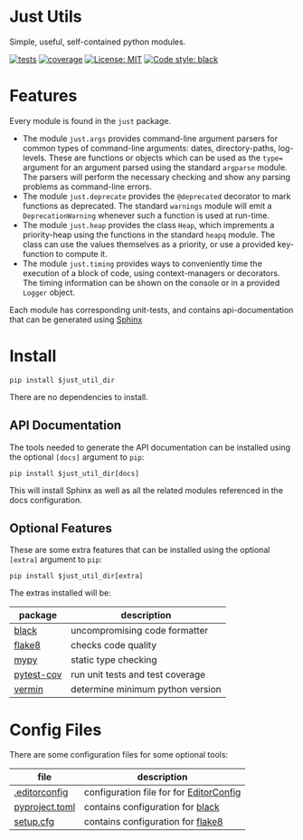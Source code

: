 Just Utils
==========

Simple, useful, self-contained python modules.

[![tests](https://github.com/perplx/just-utils/actions/workflows/tests.yml/badge.svg?event=push)](https://github.com/perplx/just-utils/actions/workflows/tests.yml)
[![coverage](https://img.shields.io/endpoint?url=https://gist.githubusercontent.com/perplx/37049f20166246459e2d38ee8ddf2afe/raw/just-utils_master.json)](https://github.com/perplx/just-utils/actions/workflows/tests.yml)
[![License: MIT](https://img.shields.io/badge/license-MIT-blue.svg)](https://opensource.org/licenses/MIT)
[![Code style: black](https://img.shields.io/badge/code%20style-black-000000.svg)](https://github.com/psf/black)

Features
========

Every module is found in the `just` package.

- The module `just.args` provides command-line argument parsers for common types of command-line arguments: dates, directory-paths, log-levels. These are functions or objects which can be used as the `type=` argument for an argument parsed using the standard `argparse` module. The parsers will perform the necessary checking and show any parsing problems as command-line errors.
- The module `just.deprecate` provides the `@deprecated` decorator to mark functions as deprecated. The standard `warnings` module will emit a `DeprecationWarning` whenever such a function is used at run-time.
- The module `just.heap` provides the class `Heap`, which imprements a priority-heap using the functions in the standard `heapq` module. The class can use the values themselves as a priority, or use a provided key-function to compute it.
- The module `just.timing` provides ways to conveniently time the execution of a block of code, using context-managers or decorators. The timing information can be shown on the console or in a provided `Logger` object.

Each module has corresponding unit-tests, and contains api-documentation that can be generated using [Sphinx](https://www.sphinx-doc.org/en/master/index.html)

Install
=======

```shell
pip install $just_util_dir
```

There are no dependencies to install.

API Documentation
-----------------

The tools needed to generate the API documentation can be installed using the optional `[docs]` argument to `pip`:

```shell
pip install $just_util_dir[docs]
```

This will install Sphinx as well as all the related modules referenced in the docs configuration.

Optional Features
-----------------

These are some extra features that can be installed using the optional `[extra]` argument to `pip`:

```shell
pip install $just_util_dir[extra]
```

The extras installed will be:

package                                                | description
-------------------------------------------------------|-----------------------------------
[black](https://pypi.org/project/black/)               | uncompromising code formatter
[flake8](https://pypi.org/project/flake8/)             | checks code quality
[mypy](https://pypi.org/project/mypy/)                 | static type checking
[pytest-cov](https://pypi.org/project/pytest-cov/)     | run unit tests and test coverage
[vermin](https://pypi.org/project/vermin/)             | determine minimum python version

Config Files
============

There are some configuration files for some optional tools:

file                               | description
-----------------------------------|-----------------------------------
[.editorconfig](.editorconfig)     | configuration file for for [EditorConfig](https://editorconfig.org/)
[pyproject.toml](pyproject.toml)   | contains configuration for [black](https://pypi.org/project/black/)
[setup.cfg](setup.cfg)             | contains configuration for [flake8](https://pypi.org/project/flake8/)
